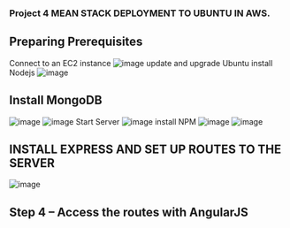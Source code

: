 ### Project 4 MEAN STACK DEPLOYMENT TO UBUNTU IN AWS.
## Preparing Prerequisites
Connect to an EC2 instance
![image](https://user-images.githubusercontent.com/103155174/168704976-03d690f1-3d76-42ca-8ea2-5a77fe3151bf.png)
update and upgrade Ubuntu 
install Nodejs
![image](https://user-images.githubusercontent.com/103155174/168706302-17fbb299-1100-4800-933f-9a447d2bc58e.png)
## Install MongoDB
![image](https://user-images.githubusercontent.com/103155174/168706794-1a112d11-a405-49b3-9c98-f7a131eccf83.png)
![image](https://user-images.githubusercontent.com/103155174/168707106-81d191b1-cb9f-4708-a52b-7344b8bafd6b.png)
Start Server
![image](https://user-images.githubusercontent.com/103155174/168707411-cb1207cc-1b0f-4aeb-ba3c-4794a83f6e0c.png)
install NPM
![image](https://user-images.githubusercontent.com/103155174/168710340-affe633b-dcd8-4608-88d0-e6ee6f50fe74.png)
![image](https://user-images.githubusercontent.com/103155174/168711829-41b45ecf-ea66-4f06-ae3e-bf026b367b83.png)
## INSTALL EXPRESS AND SET UP ROUTES TO THE SERVER
![image](https://user-images.githubusercontent.com/103155174/168712961-4fd34d95-0f3d-4928-b5c4-7ba796aa5cd0.png)
## Step 4 – Access the routes with AngularJS
